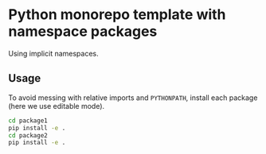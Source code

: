 # Python monorepo template with namespace packages

Using implicit namespaces.

## Usage
To avoid messing with relative imports and `PYTHONPATH`, install each package (here we use editable mode).

```bash
cd package1
pip install -e .
cd package2
pip install -e .
```





